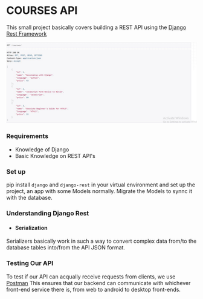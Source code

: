 # COURSES API
This small project basically covers building a REST API using the [Django Rest Framework](https://www.django-rest-framework.org)

![main](\img\main.JPG)

### Requirements
* Knowledge of Django
* Basic Knowledge on REST API's
### Set up
pip install ```django``` and ```django-rest``` in your virtual environment and set up the project, an app with some Models normally. Migrate the Models to synnc it with the database.

### Understanding Django Rest
* #### Serialization
Serializers basically work in such a way to convert complex data from/to the database tables into/from the API JSON format.

### Testing Our API
To test if our API can acqually receive requests from clients, we use [Postman](https://www.postman.com)
This ensures that our backend can communicate with whichever front-end service there is, from web to android to desktop front-ends.

